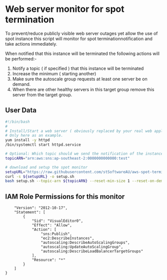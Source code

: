 # Web server monitor for spot termination

To prevent/reduce ​publicly visible web server outages yet allow the use of spot instance this script will monitor for spot termination ​notification and take actions immediately.

When notified that this instance will be terminated the following actions will be performed:-
1. Notify a topic ( if specified ) that this instance will be terminated
2. Increase the minimum ( starting another)
3. Make sure the autoscale group requests at least one server be on demand.
4. When there are other healthy servers in this target group remove this server from the target group.

## User Data
```bash
#!/bin/bash
#
# Install/Start a web server ( obviously replaced by your real web application)
# Only here as an example.
yum install -y httpd
/bin/systemctl start httpd.service

# Optional: Which topic should we send the notification of the instance is about to be terminated.
topicARN="arn:aws:sns:ap-southeast-2:0000000000000:test"

# download and setup the spot monitor
setupURL="https://raw.githubusercontent.com/stSoftwareAU/aws-spot-termination-monitor/master/setup.sh"
curl -s ${setupURL} -o setup.sh
bash setup.sh --topic-arn ${topicARN} --reset-min-size 1 --reset-on-demand-base-capacity 0
```

## IAM Role Permissions for this monitor
```{
    "Version": "2012-10-17",
    "Statement": [
        {
            "Sid": "VisualEditor0",
            "Effect": "Allow",
            "Action": [
                "sns:Publish",
                "ec2:DescribeInstances",
                "autoscaling:DescribeAutoScalingGroups",
                "autoscaling:UpdateAutoScalingGroup",
                "autoscaling:DescribeLoadBalancerTargetGroups"
            ],
            "Resource": "*"
        }
    ]
}
```
